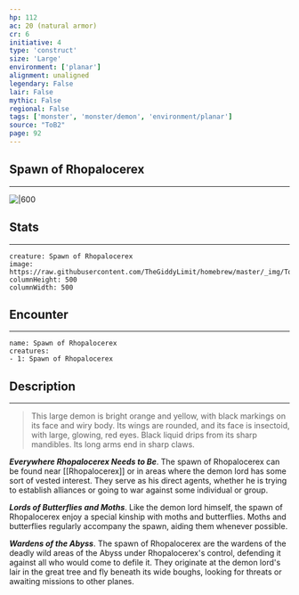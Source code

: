```yaml
---
hp: 112
ac: 20 (natural armor)
cr: 6
initiative: 4
type: 'construct'    
size: 'Large'
environment: ['planar']
alignment: unaligned
legendary: False
lair: False
mythic: False
regional: False
tags: ['monster', 'monster/demon', 'environment/planar']
source: "ToB2"
page: 92
---
```


## Spawn of Rhopalocerex
---

![|600](https://raw.githubusercontent.com/TheGiddyLimit/homebrew/master/_img/ToB2/creature/Spawn%20of%20Rhopalocerex.webp)

## Stats
---

```statblock
creature: Spawn of Rhopalocerex
image: https://raw.githubusercontent.com/TheGiddyLimit/homebrew/master/_img/ToB2/creature/token/Spawn%20of%20Rhopalocerex%20%28Token%29.png
columnHeight: 500
columnWidth: 500
```

## Encounter
---

```encounter-table
name: Spawn of Rhopalocerex
creatures:
- 1: Spawn of Rhopalocerex
```

## Description
---
>This large demon is bright orange and yellow, with black markings on its face and wiry body. Its wings are rounded, and its face is insectoid, with large, glowing, red eyes. Black liquid drips from its sharp mandibles. Its long arms end in sharp claws.

**_Everywhere Rhopalocerex Needs to Be_**. The spawn of Rhopalocerex can be found near [[Rhopalocerex]] or in areas where the demon lord has some sort of vested interest. They serve as his direct agents, whether he is trying to establish alliances or going to war against some individual or group.

**_Lords of Butterflies and Moths_**. Like the demon lord himself, the spawn of Rhopalocerex enjoy a special kinship with moths and butterflies. Moths and butterflies regularly accompany the spawn, aiding them whenever possible.

**_Wardens of the Abyss_**. The spawn of Rhopalocerex are the wardens of the deadly wild areas of the Abyss under Rhopalocerex's control, defending it against all who would come to defile it. They originate at the demon lord's lair in the great tree and fly beneath its wide boughs, looking for threats or awaiting missions to other planes.






